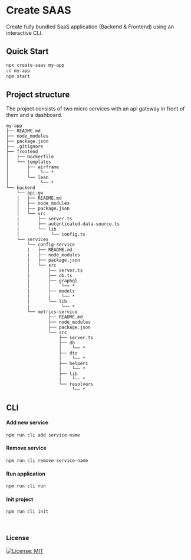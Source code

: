 # Create SAAS

Create fully bundled SaaS application (Backend & Frontend) using an interactive CLI.

## Quick Start

```sh
npx create-saas my-app
cd my-app
npm start
```

## Project structure

The project consists of two micro services with an api gateway in front of them and a dashboard.


```
my-app
├── README.md
├── node_modules
├── package.json
├── .gitignore
├── frontend
│   ├── Dockerfile
│   └── templates
│       ├── airframe
│       |    └── *
│       └── lean
│            └── *
└── backend
    └── api-gw
    │   ├── README.md
    │   ├── node_modules
    │   ├── package.json
    │   └── src
    |       ├── server.ts
    |       ├── autenticated-data-source.ts
    |       └── lib
    |            └── config.ts
    └── services
        └── config-service
        |   ├── README.md
        |   ├── node_modules
        |   ├── package.json
        |   └── src
        |       ├── server.ts
        |       ├── db.ts
        |       ├── graphql
        |       |    └── *
        |       ├── models
        |       |    └── *
        |       └── lib
        |            └── *
        └── metrics-service
                ├── README.md
                ├── node_modules
                ├── package.json
                └── src
                    ├── server.ts
                    ├── db
                    |    └── *
                    ├── dto
                    |    └── *
                    ├── helpers
                    |    └── *
                    ├── lib
                    |    └── *
                    └── resolvers
                         └── *

```

## CLI

#### Add new service

`npm run cli add service-name`

#### Remove service

`npm run cli remove service-name`

#### Run application

`npm run cli run`

#### Init project

`npm run cli init`

<br/>

### License
[![License: MIT](https://img.shields.io/badge/License-MIT-blue.svg)](https://opensource.org/licenses/MIT)
